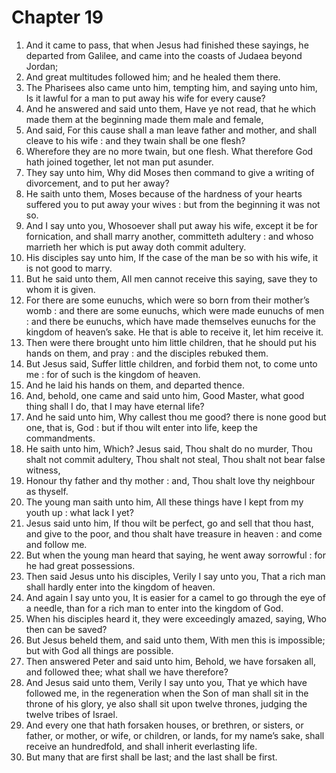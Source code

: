 # Chapter 19

1. And it came to pass, that when Jesus had finished these sayings, he departed from Galilee, and came into the coasts of Judaea beyond Jordan;
2. And great multitudes followed him; and he healed them there.
3. The Pharisees also came unto him, tempting him, and saying unto him, Is it lawful for a man to put away his wife for every cause?
4. And he answered and said unto them, Have ye not read, that he which made them at the beginning made them male and female,
5. And said, For this cause shall a man leave father and mother, and shall cleave to his wife : and they twain shall be one flesh?
6. Wherefore they are no more twain, but one flesh. What therefore God hath joined together, let not man put asunder.
7. They say unto him, Why did Moses then command to give a writing of divorcement, and to put her away?
8. He saith unto them, Moses because of the hardness of your hearts suffered you to put away your wives : but from the beginning it was not so.
9. And I say unto you, Whosoever shall put away his wife, except it be for fornication, and shall marry another, committeth adultery : and whoso marrieth her which is put away doth commit adultery.
10. His disciples say unto him, If the case of the man be so with his wife, it is not good to marry.
11. But he said unto them, All men cannot receive this saying, save they to whom it is given.
12. For there are some eunuchs, which were so born from their mother’s womb : and there are some eunuchs, which were made eunuchs of men : and there be eunuchs, which have made themselves eunuchs for the kingdom of heaven’s sake. He that is able to receive it, let him receive it.
13. Then were there brought unto him little children, that he should put his hands on them, and pray : and the disciples rebuked them.
14. But Jesus said, Suffer little children, and forbid them not, to come unto me : for of such is the kingdom of heaven.
15. And he laid his hands on them, and departed thence.
16. And, behold, one came and said unto him, Good Master, what good thing shall I do, that I may have eternal life?
17. And he said unto him, Why callest thou me good? there is none good but one, that is, God : but if thou wilt enter into life, keep the commandments.
18. He saith unto him, Which? Jesus said, Thou shalt do no murder, Thou shalt not commit adultery, Thou shalt not steal, Thou shalt not bear false witness,
19. Honour thy father and thy mother : and, Thou shalt love thy neighbour as thyself.
20. The young man saith unto him, All these things have I kept from my youth up : what lack I yet?
21. Jesus said unto him, If thou wilt be perfect, go and sell that thou hast, and give to the poor, and thou shalt have treasure in heaven : and come and follow me.
22. But when the young man heard that saying, he went away sorrowful : for he had great possessions.
23. Then said Jesus unto his disciples, Verily I say unto you, That a rich man shall hardly enter into the kingdom of heaven.
24. And again I say unto you, It is easier for a camel to go through the eye of a needle, than for a rich man to enter into the kingdom of God.
25. When his disciples heard it, they were exceedingly amazed, saying, Who then can be saved?
26. But Jesus beheld them, and said unto them, With men this is impossible; but with God all things are possible.
27. Then answered Peter and said unto him, Behold, we have forsaken all, and followed thee; what shall we have therefore?
28. And Jesus said unto them, Verily I say unto you, That ye which have followed me, in the regeneration when the Son of man shall sit in the throne of his glory, ye also shall sit upon twelve thrones, judging the twelve tribes of Israel.
29. And every one that hath forsaken houses, or brethren, or sisters, or father, or mother, or wife, or children, or lands, for my name’s sake, shall receive an hundredfold, and shall inherit everlasting life.
30. But many that are first shall be last; and the last shall be first.

